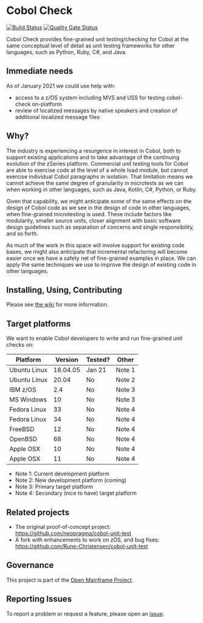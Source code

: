 # Cobol Check 

[![Build Status](https://travis-ci.com/neopragma/cobol-check.svg?branch=main)](https://travis-ci.com/neopragma/cobol-check) [![Quality Gate Status](https://sonarcloud.io/api/project_badges/measure?project=neopragma_cobol-check&metric=alert_status)](https://sonarcloud.io/dashboard?id=neopragma_cobol-check)

Cobol Check provides fine-grained unit testing/checking for Cobol at the same conceptual level of detail as unit testing frameworks for other languages, such as Python, Ruby, C#, and Java. 

## Immediate needs 

As of January 2021 we could use help with: 

- access to a z/OS system including MVS and USS for testing cobol-check on-platform
- review of localized messages by native speakers and creation of additional localized message files

## Why?

The industry is experiencing a resurgence in interest in Cobol, both to support existing applications and to take advantage of the continuing evolution of the zSeries platform. Commercial unit testing tools for Cobol are able to exercise code at the level of a whole load module, but cannot exercise individual Cobol paragraphs in isolation. That limitation means we cannot achieve the same degree of granularity in microtests as we can when working in other languages, such as Java, Kotlin, C#, Python, or Ruby.

Given that capability, we might anticipate some of the same effects on the design of Cobol code as we see in the design of code in other languages, when fine-grained microtesting is used. These include factors like modularity, smaller source units, closer alignment with basic software design guidelines such as separation of concerns and single responsibility, and so forth.

As much of the work in this space will involve support for existing code bases, we might also anticipate that incremental refactoring will become easier once we have a safety net of fine-grained examples in place. We can apply the same techniques we use to improve the design of existing code in other languages.

## Installing, Using, Contributing

Please see [the wiki](https://github.com/neopragma/cobol-check/wiki/) for more information.

## Target platforms 

We want to enable Cobol developers to write and run fine-grained unit checks on: 

| Platform | Version | Tested? | Other |
| ------------ | ------- | ------- | ----- |
| Ubuntu Linux | 18.04.05 | Jan 21 | Note 1 |
| Ubuntu Linux | 20.04 | No | Note 2 |
| IBM z/OS | 2.4 | No | Note 3 |
| MS Windows | 10 | No | Note 3 |
| Fedora Linux | 33 | No | Note 4 |
| Fedora Linux | 34 | No | Note 4 |
| FreeBSD | 12 | No | Note 4 |
| OpenBSD | 68 | No | Note 4 |
| Apple OSX | 10 | No | Note 4 |
| Apple OSX | 11 | No | Note 4 |

- Note 1: Current development platform 
- Note 2: New development platform (coming) 
- Note 3: Primary target platform 
- Note 4: Secondary (nice to have) target platform

## Related projects

- The original proof-of-concept project: https://github.com/neopragma/cobol-unit-test
- A fork with enhancements to work on zOS, and bug fixes: https://github.com/Rune-Christensen/cobol-unit-test

## Governance

This project is part of the [Open Mainframe Project](https://www.openmainframeproject.org/). 

## Reporting Issues

To report a problem or request a feature, please open an [issue](https://github.com/neopragma/cobol-check/issues).
